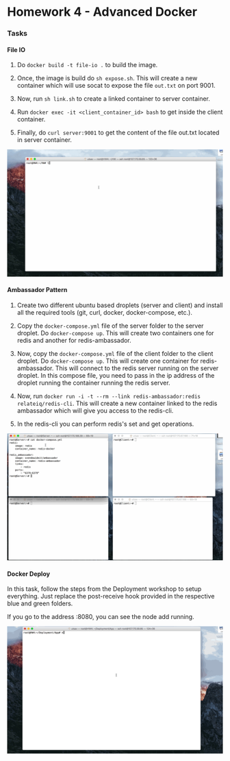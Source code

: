 # Homework 4 - Advanced Docker

### Tasks

#### File IO

1. Do ```docker build -t file-io .``` to build the image.

2. Once, the image is build do ```sh expose.sh```. This will create a new container which will use socat to expose the file ```out.txt``` on port 9001.

3. Now, run ```sh link.sh``` to create a linked container to server container.

4. Run ```docker exec -it <client_container_id> bash``` to get inside the client container.

5. Finally, do ```curl server:9001``` to get the content of the file out.txt located in server container. 

![alt text](https://github.com/kumar-utsav/HW/blob/master/HW4/Task1%20(file-io)/task1.gif "Task 1")


#### Ambassador Pattern

1. Create two different ubuntu based droplets (server and client) and install all the required tools (git, curl, docker, docker-compose, etc.).

2. Copy the ```docker-compose.yml``` file of the server folder to the server droplet. Do ```docker-compose up```. This will create two containers one for redis and another for redis-ambassador. 

3. Now, copy the ```docker-compose.yml``` file of the client folder to the client droplet. Do ```docker-compose up```. This will create one container for redis-ambassador. This will connect to the redis server running on the server droplet. In this compose file, you need to pass in the ip address of the droplet running the container running the redis server.

4. Now, run ```docker run -i -t --rm --link redis-ambassador:redis relateiq/redis-cli```. This will create a new container linked to the redis ambassador which will give you access to the redis-cli.
 
5. In the redis-cli you can perform redis's set and get operations.

![alt text](https://github.com/kumar-utsav/HW/blob/master/HW4/Task2%20(ambassador)/task2.gif "Task 2")

#### Docker Deploy

In this task, follow the steps from the Deployment workshop to setup everything. Just replace the post-receive hook provided in the respective blue and green folders.

If you go to the address <host ip address>:8080, you can see the node add running.

![alt text](https://github.com/kumar-utsav/HW/blob/master/HW4/Task3%20(deploy)/task3.gif "Task 3")


